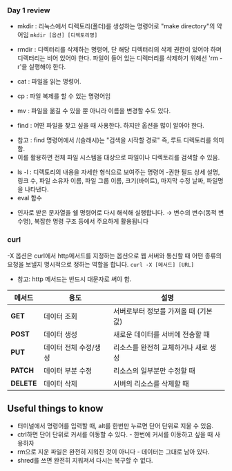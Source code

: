 ### Day 1 review

* mkdir : 리눅스에서 디렉토리(폴더)를 생성하는 명령어로 "make directory"의 약어임
``mkdir [옵션] [디렉토리명]``
* rmdir : 디렉터리를 삭제하는 명령어, 단 해당 디렉터리의 삭제 권한이 있어야 하며 디렉터리는 비어 있어야 한다. 파일이 들어 있는 디렉터리를 삭제하기 위해선 'rm -r'을 실행해야 한다.

* cat : 파일을 읽는 명령어.
* cp : 파일 복제를 할 수 있는 명령어임
* mv : 파일을 옮길 수 있을 뿐 아니라 이름을 변경할 수도 있다.
* find : 어떤 파일을 찾고 싶을 때 사용한다. 하지만 옵션을 많이 알아야 한다. 
- 참고 : find 명령어에서 /(슬래시)는 "검색을 시작할 경로" 즉, 루트 디렉토리를 의미함.
- 이를 활용하면 전체 파일 시스템을 대상으로 파일이나 디렉토리를 검색할 수 있음.
* ls -l : 디렉토리의 내용을 자세한 형식으로 보여주는 명령어 
-권한 필드 상세 설명, 링크 수, 파일 소유자 이름, 파일 그룹 이름, 크기(바이트), 마지막 수정 날짜, 파일명을 나타낸다. 
* eval 함수
- 인자로 받은 문자열을 쉘 명령어로 다시 해석해 실행합니다.
→ 변수의 변수(동적 변수명), 복잡한 명령 구조 등에서 주요하게 활용됩니다

### curl

-X 옵션은 curl에서 http메서드를 지정하는 옵션으로 웹 서버와 통신할 때 어떤 종류의 요청을 보낼지 명시적으로 정하는 역할을 합니다.
```curl -X [메서드] [URL]```
+ 참고: http 메서드는 반드시 대문자로 써야 함.

| 메서드 | 용도 | 설명 |
|--------|------|------|
| **GET** | 데이터 조회 | 서버로부터 정보를 가져올 때 (기본값) |
| **POST** | 데이터 생성 | 새로운 데이터를 서버에 전송할 때 |
| **PUT** | 데이터 전체 수정/생성 | 리소스를 완전히 교체하거나 새로 생성 |
| **PATCH** | 데이터 부분 수정 | 리소스의 일부분만 수정할 때 |
| **DELETE** | 데이터 삭제 | 서버의 리소스를 삭제할 때 |


## Useful things to know

* 터미널에서 명령어를 입력할 때, alt를 한번만 누르면 단어 단위로 지울 수 있음.
* ctrl하면 단어 단위로 커서를 이동할 수 있다. - 한번에 커서를 이동하고 싶을 때 사용하자
* rm으로 지운 파일은 완전히 지워진 것이 아니다 - 데이터는 그대로 남아 있다.
* shred를 쓰면 완전히 지워져서 다시는 복구할 수 없다.